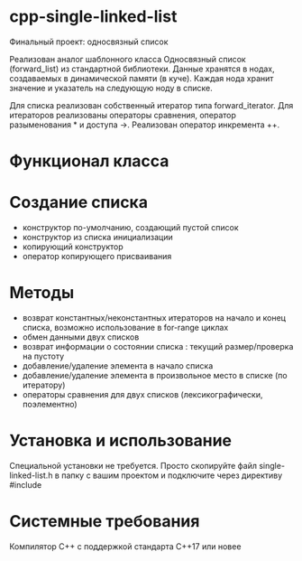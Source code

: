 # cpp-single-linked-list
Финальный проект: односвязный список

Реализован аналог шаблонного класса Односвязный список (forward_list) из стандартной библиотеки. Данные хранятся в нодах, создаваемых в динамической памяти (в куче). Каждая нода хранит значение и указатель на следующую ноду в списке.

Для списка реализован собственный итератор типа forward_iterator. Для итераторов реализованы операторы сравнения, оператор разыменования * и доступа ->. Реализован оператор инкремента ++.

# Функционал класса

# Создание списка
* конструктор по-умолчанию, создающий пустой список
* конструктор из списка инициализации
* копирующий конструктор
* оператор копирующего присваивания

# Методы

* возврат константных/неконстантных итераторов на начало и конец списка, возможно использование в for-range циклах
* обмен данными двух списков
* возврат информации о состоянии списка : текущий размер/проверка на пустоту
* добавление/удаление элемента в начало списка
* добавление/удаление элемента в произвольное место в списке (по итератору)
* операторы сравнения для двух списков (лексикографически, поэлементно)

# Установка и использование
Специальной установки не требуется. Просто скопируйте файл single-linked-list.h в папку с вашим проектом и подключите через директиву #include

# Системные требования
Компилятор С++ с поддержкой стандарта C++17 или новее
